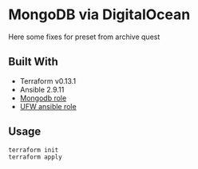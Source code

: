 # MongoDB via DigitalOcean

Here some fixes for preset from archive quest

## Built With
- Terraform v0.13.1
- Ansible 2.9.11
- [Mongodb role](https://github.com/UnderGreen/ansible-role-mongodb)
- [UFW ansible role](https://github.com/weareinteractive/ansible-ufw)

## Usage

```sh
terraform init
terraform apply
```
